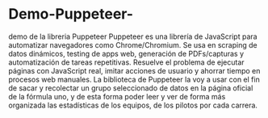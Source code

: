 # Demo-Puppeteer-
demo de la libreria Puppeteer 
Puppeteer es una librería de JavaScript para automatizar navegadores como Chrome/Chromium.
Se usa en scraping de datos dinámicos, testing de apps web, generación de PDFs/capturas y automatización de tareas repetitivas.
Resuelve el problema de ejecutar páginas con JavaScript real, imitar acciones de usuario y ahorrar tiempo en procesos web manuales.
La biblioteca de Puppeteer la voy a usar con el fin de sacar y recolectar un grupo seleccionado de datos en la página oficial de la fórmula uno, y de esta forma poder leer y ver de forma más organizada las estadísticas de los equipos, de los pilotos por cada carrera.
